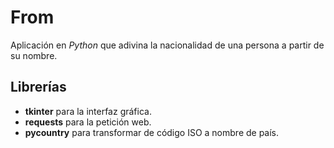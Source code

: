# From
Aplicación en *Python* que adivina la nacionalidad de una persona a partir de su nombre.
## Librerías
- **tkinter** para la interfaz gráfica.
- **requests** para la petición web.
- **pycountry** para transformar de código ISO a nombre de país.

